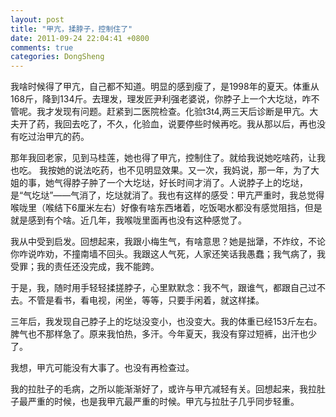 ```yaml
---
layout: post
title: "甲亢，揉脖子，控制住了"
date: 2011-09-24 22:04:41 +0800
comments: true
categories: DongSheng
---
```

我啥时候得了甲亢，自己都不知道。明显的感到瘦了，是1998年的夏天。体重从168斤，降到134斤。去理发，理发匠尹利强老婆说，你脖子上一个大圪垯，咋不管呢。我才发现有问题。赶紧到二医院检查。化验t3t4,两三天后诊断是甲亢。大夫开了药，我回去吃了，不久，化验血，说要停些时候再吃。我从那以后，再也没有吃过治甲亢的药。

那年我回老家，见到马桂莲，她也得了甲亢，控制住了。就给我说她吃啥药，让我也吃。 我按她的说法吃药，也不见明显效果。又一次，我妈说，那一年，为了大姐的事，她气得脖子肿了一个大圪垯，好长时间才消了。人说脖子上的圪垯，是“气圪垯”——气消了，圪垯就消了。我也有这样的感受：甲亢严重时，我总觉得喉咙里（喉结下6厘米左右）好像有啥东西堵着，吃饭喝水都没有感觉阻挡，但是就是感到有个啥。近几年，我喉咙里面再也没有这种感觉了。

我从中受到启发。回想起来，我跟小梅生气，有啥意思？她是拙犟，不炸纹，不论你咋说咋劝，不撞南墙不回头。我跟这人气死，人家还笑话我愚蠢；我气病了，我受罪；我的责任还没完成，我不能跨。

于是，我，随时用手轻轻揉搓脖子，心里默默念：我不气，跟谁气，都跟自己过不去。不管是看书，看电视，闲坐，等等，只要手闲着，就这样揉。

三年后，我发现自己脖子上的圪垯没变小，也没变大。我的体重已经153斤左右。脾气也不那样急了。原来我怕热，多汗。今年夏天，我没有穿过短裤，出汗也少了。

我想，甲亢可能没有大事了。也没有再检查过。

我的拉肚子的毛病，之所以能渐渐好了，或许与甲亢减轻有关。回想起来，我拉肚子最严重的时候，也是我甲亢最严重的时候。甲亢与拉肚子几乎同步轻重。